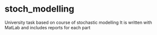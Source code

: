 # stoch_modelling
University task based on course of stochastic modelling
It is written with MatLab and includes reports for each part
